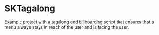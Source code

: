 # SKTagalong

Example project with a tagalong and billboarding script that ensures that a menu always stays in reach of the user and is facing the user.
